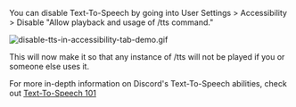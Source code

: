 <p>You can disable Text-To-Speech by going into User Settings &gt; Accessibility &gt; Disable "Allow playback and usage of /tts command."</p>
<p class="wysiwyg-text-align-center"><img src="https://support.discord.com/hc/article_attachments/7064211753111/disable-tts-in-accessibility-tab-demo.gif" alt="disable-tts-in-accessibility-tab-demo.gif"></p>
<p>This will now make it so that any instance of /tts will not be played if you or someone else uses it. </p>
<p>For more in-depth information on Discord's Text-To-Speech abilities, check out <a href="https://support.discord.com/hc/en-us/articles/212517297-Text-to-Speech-101" target="_blank" rel="noopener noreferrer">Text-To-Speech 101</a></p>